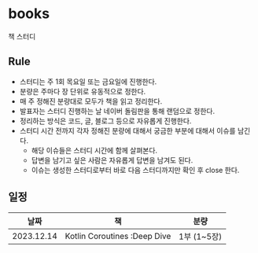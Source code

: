 # books
책 스터디


## Rule

- 스터디는 주 1회 목요일 또는 금요일에 진행한다.
- 분량은 주마다 장 단위로 유동적으로 정한다.
- 매 주 정해진 분량대로 모두가 책을 읽고 정리한다.
- 발표자는 스터디 진행하는 날 네이버 돌림판을 통해 랜덤으로 정한다.
- 정리하는 방식은 코드, 글, 블로그 등으로 자유롭게 진행한다.
- 스터디 시간 전까지 각자 정해진 분량에 대해서 궁금한 부분에 대해서 이슈를 남긴다.
    - 해당 이슈들은 스터디 시간에 함께 살펴본다.
    - 답변을 남기고 싶은 사람은 자유롭게 답변을 남겨도 된다.
    - 이슈는 생성한 스터디로부터 바로 다음 스터디까지만 확인 후 close 한다.
 
## 일정

날짜|책|분량
-|-|-
2023.12.14 | Kotlin Coroutines :Deep Dive | 1부 (1~5장) 
